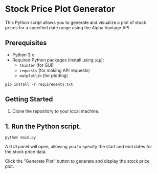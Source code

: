 # Stock Price Plot Generator

This Python script allows you to generate and visualize a plot of stock prices for a specified date range using the Alpha Vantage API.

## Prerequisites

- Python 3.x
- Required Python packages (install using `pip`):
  - `tkinter` (for GUI)
  - `requests` (for making API requests)
  - `matplotlib` (for plotting)

```
pip install -r requirements.txt
```
## Getting Started

1. Clone the repository to your local machine.

## 1. Run the Python script.

```
python main.py
```

A GUI panel will open, allowing you to specify the start and end dates for the stock price data.

Click the "Generate Plot" button to generate and display the stock price plot.

